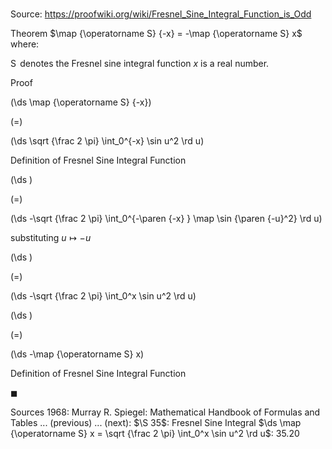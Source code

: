 # 

Source: https://proofwiki.org/wiki/Fresnel_Sine_Integral_Function_is_Odd

Theorem
$\map {\operatorname S} {-x} = -\map {\operatorname S} x$
where: 

$\operatorname S$ denotes the Fresnel sine integral function
$x$ is a real number.


Proof













\(\ds \map {\operatorname S} {-x}\)

\(=\)







\(\ds \sqrt {\frac 2 \pi} \int_0^{-x} \sin u^2 \rd u\)





Definition of Fresnel Sine Integral Function














\(\ds \)

\(=\)







\(\ds -\sqrt {\frac 2 \pi} \int_0^{-\paren {-x} } \map \sin {\paren {-u}^2} \rd u\)





substituting $u \mapsto -u$














\(\ds \)

\(=\)







\(\ds -\sqrt {\frac 2 \pi} \int_0^x \sin u^2 \rd u\)




















\(\ds \)

\(=\)







\(\ds -\map {\operatorname S} x\)





Definition of Fresnel Sine Integral Function



$\blacksquare$


Sources
1968: Murray R. Spiegel: Mathematical Handbook of Formulas and Tables ... (previous) ... (next): $\S 35$: Fresnel Sine Integral $\ds \map {\operatorname S} x = \sqrt {\frac 2 \pi} \int_0^x \sin u^2 \rd u$: $35.20$




